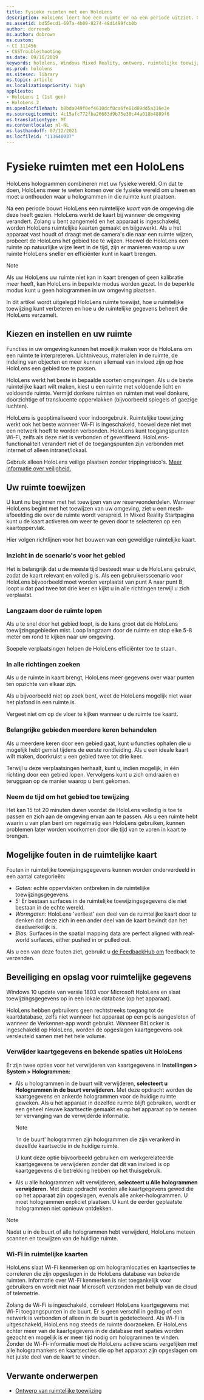 ```yaml
---
title: Fysieke ruimten met een HoloLens
description: HoloLens leert hoe een ruimte er na een periode uitziet. Gebruikers kunnen dit proces vergemakkelijken door de HoloLens op bepaalde manieren door de ruimte te verplaatsen.
ms.assetid: bd55ecd1-697a-4b09-8274-48d1499fcb0b
author: dorreneb
ms.author: dobrown
ms.custom:
- CI 111456
- CSSTroubleshooting
ms.date: 09/16/2019
keywords: hololens, Windows Mixed Reality, ontwerp, ruimtelijke toewijzing, HoloLens, oppervlakterep, mesh, head tracking, toewijzing
ms.prod: hololens
ms.sitesec: library
ms.topic: article
ms.localizationpriority: high
appliesto:
- HoloLens 1 (1st gen)
- HoloLens 2
ms.openlocfilehash: b8bda049f0ef4610dcf0ca6fe81d89dd5a316e3e
ms.sourcegitcommit: 4c15afc772fba26683d9b75e38c44a018b4889f6
ms.translationtype: MT
ms.contentlocale: nl-NL
ms.lasthandoff: 07/12/2021
ms.locfileid: "113640037"
---
```

# <a name="map-physical-spaces-with-hololens"></a>Fysieke ruimten met een HoloLens

HoloLens hologrammen combineren met uw fysieke wereld. Om dat te doen, HoloLens meer te weten komen over de fysieke wereld om u heen en moet u onthouden waar u hologrammen in die ruimte kunt plaatsen.

Na een periode bouwt HoloLens een ruimtelijke *kaart van* de omgeving die deze heeft gezien.  HoloLens werkt de kaart bij wanneer de omgeving verandert. Zolang u bent aangemeld en het apparaat is ingeschakeld, worden HoloLens ruimtelijke kaarten gemaakt en bijgewerkt. Als u het apparaat vast houdt of draagt met de camera's die naar een ruimte wijzen, probeert de HoloLens het gebied toe te wijzen. Hoewel de HoloLens een ruimte op natuurlijke wijze leert in de tijd, zijn er manieren waarop u uw ruimte HoloLens sneller en efficiënter kunt in kaart brengen.  

> [!NOTE]
> Als uw HoloLens uw ruimte niet kan in kaart brengen of geen kalibratie meer heeft, kan HoloLens in beperkte modus worden gezet. In de beperkte modus kunt u geen hologrammen in uw omgeving plaatsen.

In dit artikel wordt uitgelegd HoloLens ruimte toewijst, hoe u ruimtelijke toewijzing kunt verbeteren en hoe u de ruimtelijke gegevens beheert die HoloLens verzamelt.

## <a name="choosing-and-setting-up-and-your-space"></a>Kiezen en instellen en uw ruimte

Functies in uw omgeving kunnen het moeilijk maken voor de HoloLens om een ruimte te interpreteren. Lichtniveaus, materialen in de ruimte, de indeling van objecten en meer kunnen allemaal van invloed zijn op hoe HoloLens een gebied toe te passen.

HoloLens werkt het beste in bepaalde soorten omgevingen. Als u de beste ruimtelijke kaart wilt maken, kiest u een ruimte met voldoende licht en voldoende ruimte. Vermijd donkere ruimten en ruimten met veel donkere, doorzichtige of translucente oppervlakken (bijvoorbeeld spiegels of gaezige luchten).

HoloLens is geoptimaliseerd voor indoorgebruik. Ruimtelijke toewijzing werkt ook het beste wanneer Wi-Fi is ingeschakeld, hoewel deze niet met een netwerk hoeft te worden verbonden. HoloLens kunt toegangspunten Wi-Fi, zelfs als deze niet is verbonden of geverifieerd. HoloLens-functionaliteit verandert niet of de toegangspunten zijn verbonden met internet of alleen intranet/lokaal.

Gebruik alleen HoloLens veilige plaatsen zonder trippingrisico's. [Meer informatie over veiligheid.](https://support.microsoft.com/help/4023454/safety-information)

## <a name="mapping-your-space"></a>Uw ruimte toewijzen

U kunt nu beginnen met het toewijzen van uw reserveonderdelen.  Wanneer HoloLens begint met het toewijzen van uw omgeving, ziet u een mesh-afbeelding die over de ruimte wordt verspreid.  In Mixed Reality Startpagina kunt u de kaart activeren om weer te geven door te selecteren op een kaartoppervlak.

Hier volgen richtlijnen voor het bouwen van een geweldige ruimtelijke kaart.

### <a name="understand-the-scenarios-for-the-area"></a>Inzicht in de scenario's voor het gebied

Het is belangrijk dat u de meeste tijd besteedt waar u de HoloLens gebruikt, zodat de kaart relevant en volledig is. Als een gebruikersscenario voor HoloLens bijvoorbeeld moet worden verplaatst van punt A naar punt B, loopt u dat pad twee tot drie keer en kijkt u in alle richtingen terwijl u zich verplaatst.  

### <a name="walk-slowly-around-the-space"></a>Langzaam door de ruimte lopen

Als u te snel door het gebied loopt, is de kans groot dat de HoloLens toewijzingsgebieden mist. Loop langzaam door de ruimte en stop elke 5-8 meter om rond te kijken naar uw omgeving.  

Soepele verplaatsingen helpen de HoloLens efficiënter toe te staan.

### <a name="look-in-all-directions"></a>In alle richtingen zoeken

Als u de ruimte in kaart brengt, HoloLens meer gegevens over waar punten ten opzichte van elkaar zijn.  

Als u bijvoorbeeld niet op zoek bent, weet de HoloLens mogelijk niet waar het plafond in een ruimte is.  

Vergeet niet om op de vloer te kijken wanneer u de ruimte toe kaartt.

### <a name="cover-key-areas-multiple-times"></a>Belangrijke gebieden meerdere keren behandelen

Als u meerdere keren door een gebied gaat, kunt u functies ophalen die u mogelijk hebt gemist tijdens de eerste rondleiding. Als u een ideale kaart wilt maken, doorkruist u een gebied twee tot drie keer.

Terwijl u deze verplaatsingen herhaalt, kunt u, indien mogelijk, in één richting door een gebied lopen. Vervolgens kunt u zich omdraaien en teruggaan op de manier waarop u bent gekomen.

### <a name="take-your-time-mapping-the-area"></a>Neem de tijd om het gebied toe tewijzing

Het kan 15 tot 20 minuten duren voordat de HoloLens volledig is toe te passen en zich aan de omgeving ervan aan te passen. Als u een ruimte hebt waarin u van plan bent om regelmatig een HoloLens gebruiken, kunnen problemen later worden voorkomen door die tijd van te voren in kaart te brengen.  

## <a name="possible-errors-in-the-spatial-map"></a>Mogelijke fouten in de ruimtelijke kaart

Fouten in ruimtelijke toewijzingsgegevens kunnen worden onderverdeeld in een aantal categorieën:

- *Gaten:* echte oppervlakten ontbreken in de ruimtelijke toewijzingsgegevens.
- *5:* Er bestaan surfaces in de ruimtelijke toewijzingsgegevens die niet bestaan in de echte wereld.
- *Wormgaten:* HoloLens 'verliest' een deel van de ruimtelijke kaart door te denken dat deze zich in een ander deel van de kaart bevindt dan het daadwerkelijk is.
- *Bias:* Surfaces in the spatial mapping data are perfect aligned with real-world surfaces, either pushed in or pulled out.

Als u een van deze fouten ziet, gebruikt u [de FeedbackHub om](hololens-feedback.md) feedback te verzenden.

## <a name="security-and-storage-for-spatial-data"></a>Beveiliging en opslag voor ruimtelijke gegevens

Windows 10 update van versie 1803 voor Microsoft HoloLens en slaat toewijzingsgegevens op in een lokale database (op het apparaat).

HoloLens hebben gebruikers geen rechtstreeks toegang tot de kaartdatabase, zelfs niet wanneer het apparaat op een pc is aangesloten of wanneer de Verkenner-app wordt gebruikt. Wanneer BitLocker is ingeschakeld op HoloLens, worden de opgeslagen kaartgegevens ook versleuteld samen met het hele volume.

### <a name="remove-map-data-and-known-spaces-from-hololens"></a>Verwijder kaartgegevens en bekende spaties uit HoloLens

Er zijn twee opties voor het verwijderen van kaartgegevens in **Instellingen > System > Hologrammen:**

- Als u hologrammen in de buurt wilt verwijderen, **selecteert u Hologrammen in de buurt verwijderen.** Met deze opdracht worden de kaartgegevens en ankerde hologrammen voor de huidige ruimte geweken. Als u het apparaat in dezelfde ruimte blijft gebruiken, wordt er een geheel nieuwe kaartsectie gemaakt en op het apparaat op te nemen ter vervanging van de verwijderde informatie.

   > [!NOTE]
   > 'In de buurt' hologrammen zijn hologrammen die zijn verankerd in dezelfde kaartsectie in de huidige ruimte.

   U kunt deze optie bijvoorbeeld gebruiken om werkgerelateerde kaartgegevens te verwijderen zonder dat dit van invloed is op kaartgegevens die betrekking hebben op het thuisgebruik.

- Als u alle hologrammen wilt verwijderen, **selecteert u Alle hologrammen verwijderen.** Met deze opdracht worden alle kaartgegevens gewed die op het apparaat zijn opgeslagen, evenals alle anker-hologrammen. U moet hologrammen expliciet plaatsen. U kunt de eerder geplaatste hologrammen niet opnieuw ontdekken.

> [!NOTE]
> Nadat u in de buurt of alle hologrammen hebt verwijderd, HoloLens meteen scannen en toewijzen van de huidige ruimte.

### <a name="wi-fi-data-in-spatial-maps"></a>Wi-Fi in ruimtelijke kaarten

HoloLens slaat Wi-Fi kenmerken op om hologramlocaties en kaartsecties te correleren die zijn opgeslagen in de HoloLens database van bekende ruimten. Informatie over Wi-Fi kenmerken is niet toegankelijk voor gebruikers en wordt niet naar Microsoft verzonden met behulp van de cloud of telemetrie.

Zolang de Wi-Fi is ingeschakeld, correleert HoloLens kaartgegevens met Wi-Fi toegangspunten in de buurt. Er is geen verschil in gedrag of een netwerk is verbonden of alleen in de buurt is gedetecteerd. Als Wi-Fi is uitgeschakeld, HoloLens nog steeds de ruimte doorzoeken. Er HoloLens echter meer van de kaartgegevens in de database met spaties worden gezocht en mogelijk is er meer tijd nodig om hologrammen te vinden. Zonder de Wi-Fi-informatie moet de HoloLens actieve scans vergelijken met alle hologramankers en kaartsecties die op het apparaat zijn opgeslagen om het juiste deel van de kaart te vinden.

## <a name="related-topics"></a>Verwante onderwerpen

- [Ontwerp van ruimtelijke toewijzing](/windows/mixed-reality/spatial-mapping)
